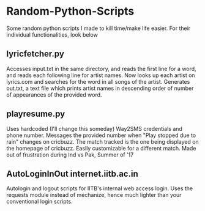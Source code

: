 # Random-Python-Scripts
Some random python scripts I made to kill time/make life easier.
For their individual functionalities, look below

## lyricfetcher.py
Accesses input.txt in the same directory, and reads the first line for a word, and reads each following line for artist names. Now looks up each artist on lyrics.com and searches for the word in all songs of the artist. Generates out.txt, a text file which prints artist names in descending order of number of appearances of the provided word.

## playresume.py
Uses hardcoded (I'll change this someday) Way2SMS credentials and phone number. Messages the provided number when "Play stopped due to rain" changes on cricbuzz. The match tracked is the one being displayed on the homepage of cricbuzz. Easily customizable for a different match.
Made out of frustration during Ind vs Pak, Summer of '17

## AutoLoginInOut internet.iitb.ac.in
Autologin and logout scripts for IITB's internal web access login. Uses the requests module instead of mechanize, hence much lighter than your conventional login scripts.
